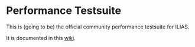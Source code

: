 # Performance Testsuite

This is (going to be) the official community performance testsuite for ILIAS.

It is documented in this [wiki](https://github.com/qualitus/performance-tests/wiki).

